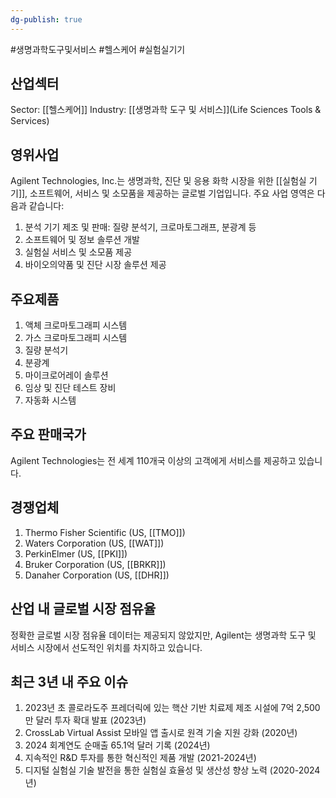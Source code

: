 ```yaml
---
dg-publish: true
---
```

#생명과학도구및서비스 #헬스케어 #실험실기기

## 산업섹터

Sector: [[헬스케어]]
Industry: [[생명과학 도구 및 서비스]](Life Sciences Tools & Services)

## 영위사업

Agilent Technologies, Inc.는 생명과학, 진단 및 응용 화학 시장을 위한 [[실험실 기기]], 소프트웨어, 서비스 및 소모품을 제공하는 글로벌 기업입니다. 주요 사업 영역은 다음과 같습니다:

1. 분석 기기 제조 및 판매: 질량 분석기, 크로마토그래프, 분광계 등
2. 소프트웨어 및 정보 솔루션 개발
3. 실험실 서비스 및 소모품 제공
4. 바이오의약품 및 진단 시장 솔루션 제공

## 주요제품

1. 액체 크로마토그래피 시스템
2. 가스 크로마토그래피 시스템
3. 질량 분석기
4. 분광계
5. 마이크로어레이 솔루션
6. 임상 및 진단 테스트 장비
7. 자동화 시스템

## 주요 판매국가

Agilent Technologies는 전 세계 110개국 이상의 고객에게 서비스를 제공하고 있습니다.

## 경쟁업체

1. Thermo Fisher Scientific (US, [[TMO]])
2. Waters Corporation (US, [[WAT]])
3. PerkinElmer (US, [[PKI]])
4. Bruker Corporation (US, [[BRKR]])
5. Danaher Corporation (US, [[DHR]])

## 산업 내 글로벌 시장 점유율

정확한 글로벌 시장 점유율 데이터는 제공되지 않았지만, Agilent는 생명과학 도구 및 서비스 시장에서 선도적인 위치를 차지하고 있습니다.

## 최근 3년 내 주요 이슈

1. 2023년 초 콜로라도주 프레더릭에 있는 핵산 기반 치료제 제조 시설에 7억 2,500만 달러 투자 확대 발표 (2023년)
2. CrossLab Virtual Assist 모바일 앱 출시로 원격 기술 지원 강화 (2020년)
3. 2024 회계연도 순매출 65.1억 달러 기록 (2024년)
4. 지속적인 R&D 투자를 통한 혁신적인 제품 개발 (2021-2024년)
5. 디지털 실험실 기술 발전을 통한 실험실 효율성 및 생산성 향상 노력 (2020-2024년)